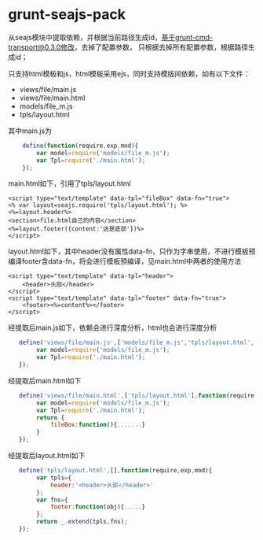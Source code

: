 # grunt-seajs-pack

从seajs模块中提取依赖，并根据当前路径生成id，基于grunt-cmd-transport@0.3.0修改，去掉了配置参数，
只根据去掉所有配置参数，根据路径生成id；

只支持html模板和js，html模板采用ejs，同时支持模版间依赖，如有以下文件：

- views/file/main.js
- views/file/main.html
- models/file_m.js
- tpls/layout.html

其中main.js为
```js
    define(function(require,exp,mod){
        var model=require('models/file_m.js');
        var Tpl=require('./main.html');
    });
```

main.html如下，引用了tpls/layout.html
```
<script type="text/template" data-tpl="fileBox" data-fn="true">
<% var layout=seajs.require('tpls/layout.html'); %>
<%=layout.header%>
<section>file.html自己的内容</section>
<%=layout.footer({content:'这是底部'})%>
</script>
```

layout.html如下，其中header没有属性data-fn，只作为字串使用，不进行模板预编译footer含data-fn，将会进行模板预编译，见main.html中两者的使用方法
```
<script type="text/template" data-tpl="header">
    <header>头部</header>
</script>
<script type="text/template" data-tpl="footer" data-fn="true">
    <footer><%=content%></footer>
</script>
```

经提取后main.js如下，依赖会进行深度分析，html也会进行深度分析
```js
   define('views/file/main.js',['models/file_m.js','tpls/layout.html','views/file/main.html'],function(require,exp,mod){
        var model=require('models/file_m.js');
        var Tpl=require('./main.html');
   });
```
经提取后main.html如下
```js
   define('views/file/main.html',['tpls/layout.html'],function(require,exp,mod){
        var model=require('models/file_m.js');
        var Tpl=require('./main.html');
        return {
            fileBox:function(){.......}
        }
   });
```
经提取后layout.html如下
```js
   define('tpls/layout.html',[],function(require,exp,mod){
        var tpls={
            header:'<header>头部</header>'
        };
        var fns={
            footer:function(obj){.....}
        };
        return _.extend(tpls,fns);
   });
```